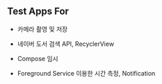 ## Test Apps For 

- 카메라 촬영 및 저장 

- 네이버 도서 검색 API, RecyclerView 

- Compose 임시 

- Foreground Service 이용한 시간 측정, Notification

